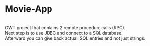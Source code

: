 # Movie-App
</br>
GWT project that contains 2 remote procedure calls (RPC).</br>
Next step is to use JDBC and connect to a SQL database.</br>
Afterward you can give back actuall SQL entries and not just strings.</br>
